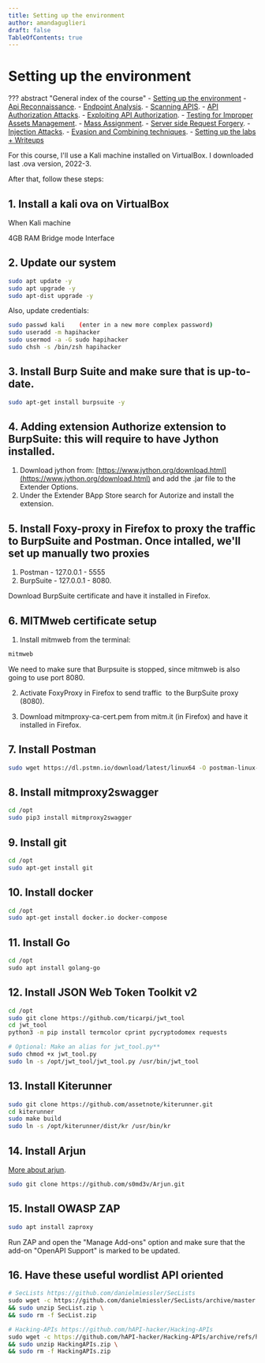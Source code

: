 ```yaml
---
title: Setting up the environment
author: amandaguglieri
draft: false
TableOfContents: true
---
```


# Setting up the environment

??? abstract "General index of the course"
    - [Setting up the environment](setting-up-kali.md)
    - [Api Reconnaissance](api-authentication-attacks.md).
    - [Endpoint Analysis](endpoint-analysis.md).
    - [Scanning APIS](scanning-apis.md).
    - [API Authorization Attacks](api-authentication-attacks.md).
    - [Exploiting API Authorization](exploiting-api-authorization.md).
    - [Testing for Improper Assets Management](improper-assets-management.md).
    - [Mass Assignment](mass-assignment.md).
    - [Server side Request Forgery](server-side-request-forgery-ssrf.md).
    - [Injection Attacks](injection-attacks.md). 
    - [Evasion and Combining techniques](evasion-combining-techniques.md).
    - [Setting up the labs + Writeups](other-labs.md)


For this course, I'll use a Kali machine installed on VirtualBox. I downloaded last .ova version, 2022-3. 

After that, follow these steps:

## 1. Install a kali ova on VirtualBox

When Kali machine

4GB RAM
Bridge mode Interface

## 2.  Update our system

```bash
sudo apt update -y
sudo apt upgrade -y
sudo apt-dist upgrade -y
```

Also, update credentials:

```bash
sudo passwd kali    (enter in a new more complex password)
sudo useradd -m hapihacker
sudo usermod -a -G sudo hapihacker
sudo chsh -s /bin/zsh hapihacker
```

## 3. Install Burp Suite and make sure that is up-to-date.

```bash
sudo apt-get install burpsuite -y
```

## 4.  Adding extension Authorize extension to BurpSuite: this will require to have Jython installed. 

1. Download jython from: [https://www.jython.org/download.html](https://www.jython.org/download.html) and add the .jar file to the Extender Options.
2.  Under the Extender BApp Store search for Autorize and install the extension.

## 5. Install Foxy-proxy in Firefox to proxy the traffic to BurpSuite and Postman.  Once intalled, we'll set up manually two proxies

1.  Postman - 127.0.0.1 - 5555
2.  BurpSuite - 127.0.0.1 - 8080.

Download BurpSuite certificate and have it installed in Firefox. 

## 6. MITMweb certificate setup

1. Install mitmweb from the terminal:

```bash
mitmweb
```

We need to make sure that Burpsuite is stopped, since mitmweb is also going to use port 8080.

2. Activate FoxyProxy in Firefox to send traffic  to the BurpSuite proxy (8080).

3.  Download mitmproxy-ca-cert.pem from mitm.it (in Firefox) and have it installed in Firefox.

## 7. Install Postman

```bash
sudo wget https://dl.pstmn.io/download/latest/linux64 -O postman-linux-x64.tar.gz && sudo tar -xvzf postman-linux-x64.tar.gz -C /opt && sudo ln -s /opt/Postman/Postman /usr/bin/postman
```

## 8.  Install mitmproxy2swagger

```bash
cd /opt
sudo pip3 install mitmproxy2swagger
```

## 9. Install git

```bash
cd /opt
sudo apt-get install git
```

## 10. Install docker

```bash
cd /opt
sudo apt-get install docker.io docker-compose
```

## 11. Install Go

```bash
cd /opt
sudo apt install golang-go
```

## 12. Install  JSON Web Token Toolkit v2

```bash
cd /opt
sudo git clone https://github.com/ticarpi/jwt_tool
cd jwt_tool
python3 -m pip install termcolor cprint pycryptodomex requests

# Optional: Make an alias for jwt_tool.py**
sudo chmod +x jwt_tool.py
sudo ln -s /opt/jwt_tool/jwt_tool.py /usr/bin/jwt_tool
```

## 13. Install Kiterunner

```bash
sudo git clone https://github.com/assetnote/kiterunner.git
cd kiterunner
sudo make build
sudo ln -s /opt/kiterunner/dist/kr /usr/bin/kr
```

## 14. Install Arjun

[More about arjun](../arjun.md).

```bash
sudo git clone https://github.com/s0md3v/Arjun.git
```

## 15.  Install OWASP ZAP

```bash
sudo apt install zaproxy
```

Run ZAP and open the "Manage Add-ons" option and make sure that  the add-on "OpenAPI Support" is marked to be updated.

## 16.  Have these useful wordlist API oriented

```bash
# SecLists https://github.com/danielmiessler/SecLists
sudo wget -c https://github.com/danielmiessler/SecLists/archive/master.zip -O SecList.zip \  
&& sudo unzip SecList.zip \  
&& sudo rm -f SecList.zip

# Hacking-APIs https://github.com/hAPI-hacker/Hacking-APIs
sudo wget -c https://github.com/hAPI-hacker/Hacking-APIs/archive/refs/heads/main.zip -O HackingAPIs.zip \  
&& sudo unzip HackingAPIs.zip \  
&& sudo rm -f HackingAPIs.zip
```


